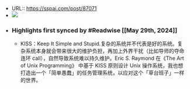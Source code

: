 - URL:: https://sspai.com/post/87071
- ![](https://readwise-assets.s3.amazonaws.com/static/images/article3.5c705a01b476.png)
- ### Highlights first synced by #Readwise [[May 29th, 2024]]
    - KISS：Keep It Simple and Stupid.复杂的系统并不代表是好的系统。复杂系统本身就会带来很大的维护负担，再加上外界干扰（比如导师的夺命连环 call），自然导致系统难以持久维护。Eric S. Raymond 在《The Art of Unix Programming》 中基于 KISS 原则设计 Unix 操作系统，我也想打造出一个「简单愚蠢」的任务管理系统，以应对这个「草台班子」一样的世界。
